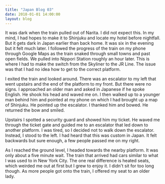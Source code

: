 ```yaml
---
title: "Japan Blog 03"
date: 2018-01-01 14:00:00
layout: blog
---
```


It was dark when the train pulled out of Narita. I did not expect this. In my mind, I had hopes to make it to Shinjuku and locate my hotel before nightfall. But it gets dark in Japan earlier than back home. It was six in the evening but it felt much later. I followed the progress of the train on my phone through Google Maps as the train snaked through small towns and past open fields. We pulled into Nippori Station roughly an hour later. This is where I had to make the switch from the Skyliner to the JR Line. The issue was that I had no idea how to get to the correct platform.

I exited the train and looked around. There was an escalator to my left that went upstairs and the end of the platform to my front. But there were no signs. I approached an older man and asked in Japanese if he spoke English. He shook his head and waved me on. I then walked up to a younger man behind him and pointed at my phone on which I had brought up a map of Shinjuku. He pointed up the escalator. I thanked him and bowed. He returned the bow and smiled.

Upstairs I spotted a security guard and showed him my ticket. He waved me through the ticket gate and guided me to an escalator that led down to another platform. I was tired, so I decided not to walk down the escalator. Instead, I stood to the left. I had heard that this was custom in Japan. It felt backwards but sure enough, a few people passed me on my right.

As I reached the ground level, I headed towards the nearby platform. It was only about a five minute wait. The train that arrived had cars similar to what I was used to in New York City. The one real difference is heated seats, which weirded me out at first but I grew to enjoy it. I didn't sit for too long though. As more people got onto the train, I offered my seat to an older lady.